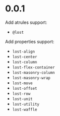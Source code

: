 # 0.0.1

Add atrules support:
- `@lost`

Add properties support:

- `lost-align`
- `lost-center`
- `lost-column`
- `lost-flex-container`
- `lost-masonry-column`
- `lost-masonry-wrap`
- `lost-move`
- `lost-offset`
- `lost-row`
- `lost-unit`
- `lost-utility`
- `lost-waffle`
